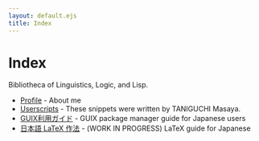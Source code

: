 ```yaml
---
layout: default.ejs
title: Index
---
```


# Index

Bibliotheca of Linguistics, Logic, and Lisp.

- [Profile](/profile/) - About me
- [Userscripts](/userscript/) - These snippets were written by TANIGUCHI Masaya.
- [GUIX利用ガイド](/guix_ja/) - GUIX package manager guide for Japanese users
- [日本語 LaTeX 作法](/latex_ja/) - (WORK IN PROGRESS) LaTeX guide for Japanese
